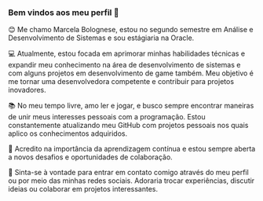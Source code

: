 ### Bem vindos aos meu perfil 👋


😊 Me chamo Marcela Bolognese, estou no segundo semestre em Análise e Desenvolvimento de Sistemas e sou estágiaria na Oracle.

💻 Atualmente, estou focada em aprimorar minhas habilidades técnicas e expandir meu conhecimento na área de desenvolvimento de sistemas e com alguns projetos em desenvolvimento de game também. Meu objetivo é me tornar uma desenvolvedora competente e contribuir para projetos inovadores.

📚 No meu tempo livre, amo ler e jogar, e busco sempre encontrar maneiras de unir meus interesses pessoais com a programação. Estou constantemente atualizando meu GitHub com projetos pessoais nos quais aplico os conhecimentos adquiridos.

🤝 Acredito na importância da aprendizagem contínua e estou sempre aberta a novos desafios e oportunidades de colaboração.

🧡 Sinta-se à vontade para entrar em contato comigo através do meu perfil ou por meio das minhas redes sociais. Adoraria trocar experiências, discutir ideias ou colaborar em projetos interessantes.



